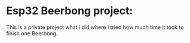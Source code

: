 # Esp32 Beerbong project:
This is a private project what i did where i tried how much time it took to finish one Beerbong.